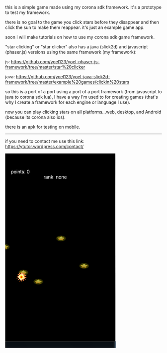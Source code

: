 this is a simple game made using my corona sdk framework. it's a prototype to test my framework.

there is no goal to the game you click stars before they disappear and then click the sun to make them reappear.
it's just an example game app.

soon I will make tutorials on how to use my corona sdk game framework.

"star clicking" or "star clicker" also has a java (slick2d) and javascript (phaser.js) versions using the same framework (my framework):

js:
https://github.com/yoel123/yoel-phaser-js-framework/tree/master/star%20clicker

java:
https://github.com/yoel123/yoel-java-slick2d-framework/tree/master/example%20games/clickin%20stars

so this is a port of a port using a port of a port framework (from javascript to java to corona sdk lua), I have a way I'm used to for creating games (that's why I create a framework for each engine or language I use).

now you can play clicking stars on all platforms...web, desktop, and Android (because its corona also ios).

there is an apk for testing on mobile.

----------------------------------------

if you need to contact me use this link:
https://ytutor.wordpress.com/contact/

![gif 1](https://github.com/yoel123/corona-sdk-clicking-stars-game/blob/master/star%20click.gif?raw=true)
